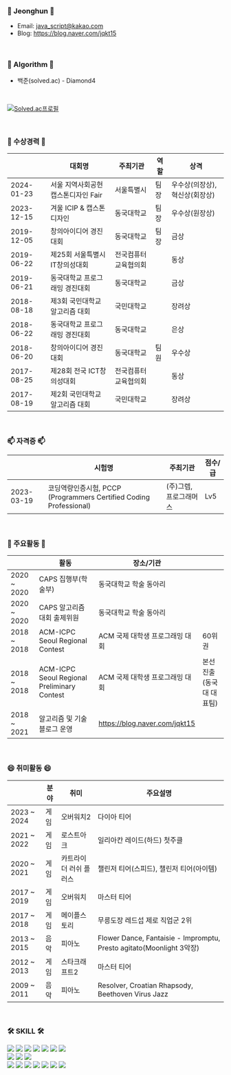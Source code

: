 ### 👋 Jeonghun 👋
* Email: java_script@kakao.com</br>
* Blog: https://blog.naver.com/jqkt15
</br>


<!--
**Dice15/Dice15** is a ✨ _special_ ✨ repository because its `README.md` (this file) appears on your GitHub profile.

- 🔭 I’m currently working on ...
- 🌱 I’m currently learning ...
- 👯 I’m looking to collaborate on ...
- 🤔 I’m looking for help with ...
- 💬 Ask me about ...
- 📫 How to reach me: ...
- 😄 Pronouns: ...
- ⚡ Fun fact: ...
-->

### 🌱 Algorithm 🌱
* 백준(solved.ac) - Diamond4
</br>

[![Solved.ac프로필](http://mazassumnida.wtf/api/v2/generate_badge?boj=97mjh1012)](https://solved.ac/97mjh1012)

</br>

### 🎉 수상경력 🎉
||대회명|주최기관|역할|상격|
|-------|-----|-----|-----|-----|
|2024-01-23|서울 지역사회공헌 캡스톤디자인 Fair|서울특별시|팀장|우수상(의장상), 혁신상(회장상)|
|2023-12-15|겨울 ICIP & 캡스톤디자인|동국대학교|팀장|우수상(원장상)|
|2019-12-05|창의아이디어 경진대회|동국대학교|팀장|금상|
|2019-06-22|제25회 서울특별시 IT창의성대회|전국컴퓨터교육협의회||동상|
|2019-06-21|동국대학교 프로그래밍 경진대회|동국대학교||금상|
|2018-08-18|제3회 국민대학교 알고리즘 대회|국민대학교||장려상|
|2018-06-22|동국대학교 프로그래밍 경진대회|동국대학교||은상|
|2018-06-20|창의아이디어 경진대회|동국대학교|팀원|우수상|
|2017-08-25|제28회 전국 ICT창의성대회|전국컴퓨터교육협의회||동상|
|2017-08-19|제2회 국민대학교 알고리즘 대회|국민대학교||장려상|

</br>

### 📫 자격증 📫
||시험명|주최기관|점수/급|
|-------|-----|-----|-----|
|2023-03-19|코딩역량인증시험, PCCP (Programmers Certified Coding Professional)|(주)그렙, 프로그래머스|Lv5|

</br>

### 👯 주요활동 👯
||활동|장소/기관||
|-------|-----|-----|-----|
|2020 ~ 2020|CAPS 집행부(학술부)|동국대학교 학술 동아리||
|2020 ~ 2020|CAPS 알고리즘 대회 출제위원|동국대학교 학술 동아리||
|2018 ~ 2018|ACM-ICPC Seoul Regional Contest|ACM 국제 대학생 프로그래밍 대회|60위권|
|2018 ~ 2018|ACM-ICPC Seoul Regional Preliminary Contest|ACM 국제 대학생 프로그래밍 대회|본선 진출(동국대 대표팀)|
|2018 ~ 2021|알고리즘 및 기술 블로그 운영|https://blog.naver.com/jqkt15||

</br>

### 😄 취미활동 😄
||분야|취미|주요설명|
|-------|-----|-----|-----|
|2023 ~ 2024|게임|오버워치2|다이아 티어|
|2021 ~ 2022|게임|로스트아크|일리아칸 레이드(하드) 첫주클|
|2020 ~ 2021|게임|카트라이더 러쉬 플러스|챌린저 티어(스피드), 챌린저 티어(아이템)|
|2017 ~ 2019|게임|오버워치|마스터 티어|
|2017 ~ 2018|게임|메이플스토리|무릉도장 레드섭 제로 직업군 2위|
|2013 ~ 2015|음악|피아노|Flower Dance, Fantaisie - Impromptu, Presto agitato(Moonlight 3악장)|
|2012 ~ 2013|게임|스타크래프트2|마스터 티어|
|2009 ~ 2011|음악|피아노|Resolver, Croatian Rhapsody, Beethoven Virus Jazz|

</br>
  
### 🛠 SKILL 🛠
<div> 
 <img src="https://img.shields.io/badge/Next.js-000000?style=flat-square&logo=next.js&logoColor=white"/>
 <img src="https://img.shields.io/badge/React.js-007ACC?style=flat-square&logo=react&logoColor=white"/>
 <img src="https://img.shields.io/badge/TypeScript-007ACC?style=flat-square&logo=typescript&logoColor=white"/>
 <img src="https://img.shields.io/badge/JavaScript-F7DF1E?style=flat-square&logo=javascript&logoColor=black"/> 
 <img src="https://img.shields.io/badge/HTML5-E34F26?style=flat-square&logo=html5&logoColor=white"/>
 <img src="https://img.shields.io/badge/CSS3-1572B6?style=flat-square&logo=css3&logoColor=white"/> 
 <img src="https://img.shields.io/badge/VSCode-007ACC?style=flat-square&logo=visualstudiocode&logoColor=white"/>
</div>

<div>
  <img src="https://img.shields.io/badge/Java-ED8B00?style=flat-square&logo=java&logoColor=white"/>
  <img src="https://img.shields.io/badge/Spring-6DB33F?style=flat-square&logo=spring&logoColor=white"/>
  <img src="https://img.shields.io/badge/IntelliJ%20IDEA-FF5700?style=flat-square&logo=intellijidea&logoColor=white"/>
</div>

<div>
 <img src="https://img.shields.io/badge/C++-00599C?style=flat-square&logo=cplusplus&logoColor=white"/>
 <img src="https://img.shields.io/badge/C++/CLI-00599C?style=flat-square&logo=cplusplus&logoColor=white"/>
 <img src="https://img.shields.io/badge/C%23-239120?style=flat-square&logo=csharp&logoColor=white"/>
 <img src="https://img.shields.io/badge/.Net-512BD4?style=flat-square&logo=dotnet&logoColor=white"/>
 <img src="https://img.shields.io/badge/.NET%20Framework-512BD4?style=flat-square&logo=.net&logoColor=white"/>
 <img src="https://img.shields.io/badge/.NET%20Core-512BD4?style=flat-square&logo=.net&logoColor=white"/>
 <img src="https://img.shields.io/badge/Visual Studio-5C2D91?style=flat-square&logo=visualstudio&logoColor=white"/>
</div>




